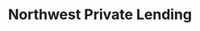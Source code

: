 ---
title: "Northwest Private Lending"
url: /lake-oswego/northwest-private-lending/
shop: pawnbroker
---
